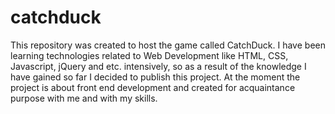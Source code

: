 # catchduck
This repository was created to host the game called CatchDuck. I have been learning technologies related to Web Development like HTML, CSS, Javascript, jQuery and etc. intensively, 
so as a result of the knowledge I have gained so far I decided to publish this project.
At the moment the project is about front end development and created for acquaintance purpose with me and with my skills.  
